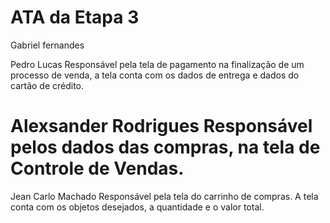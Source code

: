 # ATA da Etapa 3
Gabriel fernandes

Pedro Lucas
    Responsável pela tela de pagamento na finalização de um processo de venda, a tela conta com os dados de entrega e dados do cartão de crédito.


Alexsander Rodrigues
    Responsável pelos dados das compras, na tela de Controle de Vendas.
=======
Jean Carlo Machado
    Responsável pela tela do carrinho de compras. A tela conta com os objetos desejados, a quantidade e o valor total.
